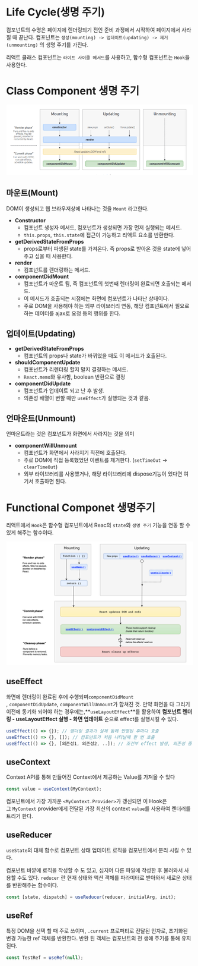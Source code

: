 # Life Cycle(생명 주기)

컴포넌트의 수명은 페이지에 렌더링되기 전인 준비 과정에서 시작하여 페이지에서 사라질 때 끝난다. 컴포넌트는 `생성(mounting) -> 업데이트(updating) -> 제거(unmounting)` 의 생명 주기를 가진다.

리액트 클래스 컴포넌트는 `라이프 사이클 메서드`를 사용하고, 함수형 컴포넌트는 `Hook`을 사용한다.

# Class Component 생명 주기

![LifeCycle_Class](images/LifeCycle_Class.png)

## **마운트(Mount)**

DOM이 생성되고 웹 브라우저상에 나타나는 것을 `Mount` 라고한다.

- **Constructor**
  - 컴포넌트 생성자 메서드, 컴포넌트가 생성되면 가장 먼저 실행되는 메서드.
  - `this.props`, `this.state`에 접근이 가능하고 리액트 요소를 반환한다.
- **getDerivedStateFromProps**
  - props로부터 파생된 state를 가져온다. 즉 props로 받아온 것을 state에 넣어주고 싶을 때 사용한다.
- **render**
  - 컴포넌트를 렌더링하는 메서드.
- **componentDidMount**
  - 컴포넌트가 마운트 됨, 즉 컴포넌트의 첫번째 렌더링이 완료되면 호출되는 메서드.
  - 이 메서드가 호출되는 시점에는 화면에 컴포넌트가 나타난 상태이다.
  - 주로 DOM을 사용해야 하는 외부 라이브러리 연동, 해당 컴포넌트에서 필요로 하는 데이터를 ajax로 요청 등의 행위를 한다.

## **업데이트(Updating)**

- **getDerivedStateFromProps**
  - 컴포넌트의 props나 state가 바뀌었을 때도 이 메서드가 호출된다.
- **shouldComponentUpdate**
  - 컴포넌트가 리렌더링 할지 말지 결정하는 메서드.
  - `React.memo`와 유사함, boolean 반환으로 결정
- **componentDidUpdate**
  - 컴포넌트가 업데이트 되고 난 후 발생.
  - 의존성 배열이 변할 때만 `useEffect`가 실행되는 것과 같음.

## **언마운트(Unmount)**

언마운트라는 것은 컴포넌트가 화면에서 사라지는 것을 의미

- **componentWillUnmount**
  - 컴포넌트가 화면에서 사라지기 직전에 호출된다.
  - 주로 DOM에 직접 등록했었던 이벤트를 제거한다. (`setTimeOut` → `clearTimeOut`)
  - 외부 라이브러리를 사용했거나, 해당 라이브러리에 dispose기능이 있다면 여기서 호출하면 된다.

# **Functional Componet 생명주기**

리액트에서 `Hook`은 함수형 컴포넌트에서 Reac의 `state`와 `생명 주기` 기능을 연동 할 수 있게 해주는 함수이다.

![LifeCycle_Class](images/LifeCycle_Hook.png)

## useEffect

화면에 렌더링이 완료된 후에 수행되며`componentDidMount` , `componentDidUpdate`, `componentWillUnmount`가 합쳐진 것. 만약 화면을 다 그리기 이전에 동기화 되어야 하는 경우에는,**`useLayoutEffect`**를 활용하여 **컴포넌트 렌더링 - useLayoutEffect 실행 - 화면 업데이트** 순으로 effect를 실행시킬 수 있다.

```jsx
useEffect(() => {}); // 렌더링 결과가 실제 돔에 반영된 후마다 호출
useEffect(() => {}, []); // 컴포넌트가 처음 나타날때 한 번 호출
useEffect(() => {}, [의존성1, 의존성2, ..]); // 조건부 effect 발생, 의존성 중 하나가 변경된다면 effect는 항상 재생성.
```

## useContext

Context API를 통해 만들어진 Context에서 제공하는 Value를 가져올 수 있다

```jsx
const value = useContext(MyContext);
```

컴포넌트에서 가장 가까운 `<MyContext.Provider>`가 갱신되면 이 Hook은 그 `MyContext` provider에게 전달된 가장 최신의 context `value`를 사용하여 렌더러를 트리거 한다.

## useReducer

`useState`의 대체 함수로 컴포넌트 상태 업데이트 로직을 컴포넌트에서 분리 시킬 수 있다.

컴포넌트 바깥에 로직을 작성할 수 도 있고, 심지어 다른 파일에 작성한 후 불러와서 사용할 수도 있다. `reducer` 란 현재 상태와 액션 객체를 파라미터로 받아와서 새로운 상태를 반환해주는 함수이다.

```jsx
const [state, dispatch] = useReducer(reducer, initialArg, init);
```

## useRef

특정 DOM을 선택 할 때 주로 쓰이며, `.current` 프로퍼티로 전달된 인자로, 초기화된 변경 가능한 ref 객체를 반환한다. 반환 된 객체는 컴포넌트의 전 생애 주기를 통해 유지된다.

```jsx
const TestRef = useRef(null);
```
